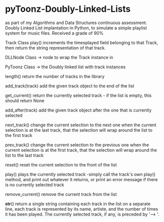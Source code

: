 # pyToonz-Doubly-Linked-Lists
as part of my Algorithms and Data Structures continuous assessment.
Doubly Linked List implantation in Python, to simulate a simple playlist system for music files. 
Received a grade of 90%
 
 

Track Class
  play() increments the timesplayed field belonging to that Track,
    then return the string representation of that track.
  

DLLNode Class -> node to wrap the Track instance in
  

PyToonz Class -> the Doubly linked list with track instances
  
  length() return the number of tracks in the library
  
  add_track(track) add the given track object to the end of the list 
  
  get_current() return the currently selected track - if the list is empty, this should return None
  
  add_after(track) add the given track object after the one that is currently selected
  
  next_track() change the current selection to the next one
    when the current selection is at the last track, that the selection will wrap around the list to the first track
    
  prev_track() change the current selection to the previous one
    when the current selection is at the first track, that the selection will wrap around the list to the last
    track
  
  reset() reset the current selection to the front of the list
  
  play() plays the currently selected track -simply call the track's own play() method, and print out whatever it returns,
    or print an error message if there is no currently selected track
  
  remove_current() remove the current track from the list
  
  __str__() return a single string containing each track in the list on a separate line, 
    each track is represented by its name, artiste, and the number of times it has been played.
    The currently selected track, if any, is preceded by '--> '.
    
    
    
    
    
    
    
